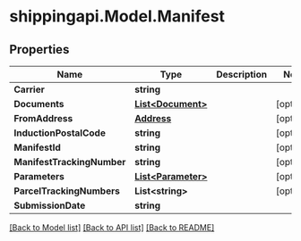 
# shippingapi.Model.Manifest

## Properties

Name | Type | Description | Notes
------------ | ------------- | ------------- | -------------
**Carrier** | **string** |  | 
**Documents** | [**List&lt;Document&gt;**](Document.md) |  | [optional] 
**FromAddress** | [**Address**](Address.md) |  | [optional] 
**InductionPostalCode** | **string** |  | [optional] 
**ManifestId** | **string** |  | [optional] 
**ManifestTrackingNumber** | **string** |  | [optional] 
**Parameters** | [**List&lt;Parameter&gt;**](Parameter.md) |  | [optional] 
**ParcelTrackingNumbers** | **List&lt;string&gt;** |  | [optional] 
**SubmissionDate** | **string** |  | 

[[Back to Model list]](../README.md#documentation-for-models)
[[Back to API list]](../README.md#documentation-for-api-endpoints)
[[Back to README]](../README.md)

